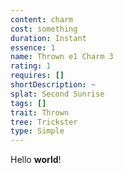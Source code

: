 ```yaml
---
content: charm
cost: something
duration: Instant
essence: 1
name: Thrown e1 Charm 3
rating: 1
requires: []
shortDescription: ~
splat: Second Sunrise
tags: []
trait: Thrown
tree: Trickster
type: Simple
---
```


Hello **world**!
